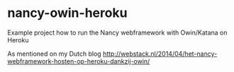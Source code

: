 nancy-owin-heroku
=================

Example project how to run the Nancy webframework with Owin/Katana on Heroku

As mentioned on my Dutch blog http://webstack.nl/2014/04/het-nancy-webframework-hosten-op-heroku-dankzij-owin/

